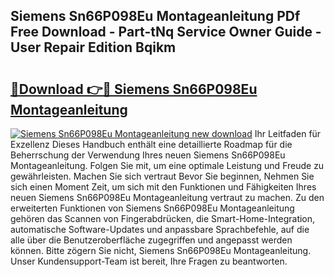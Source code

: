 ## Siemens Sn66P098Eu Montageanleitung PDf Free Download - Part-tNq Service Owner Guide - User Repair Edition Bqikm

# <h2><a href="http://df6sp6.blite.top/?on=Siemens+Sn66P098Eu+Montageanleitung">🔗Download 👉🔴 Siemens Sn66P098Eu Montageanleitung</a></h2>

[![Siemens Sn66P098Eu Montageanleitung new download](https://i.imgur.com/lujVjoI.png)](http://df6sp6.blite.top/?on=Siemens+Sn66P098Eu+Montageanleitung)
Ihr Leitfaden für Exzellenz Dieses Handbuch enthält eine detaillierte Roadmap für die Beherrschung der Verwendung Ihres neuen Siemens Sn66P098Eu Montageanleitung. Folgen Sie mit, um eine optimale Leistung und Freude zu gewährleisten. Machen Sie sich vertraut Bevor Sie beginnen, Nehmen Sie sich einen Moment Zeit, um sich mit den Funktionen und Fähigkeiten Ihres neuen Siemens Sn66P098Eu Montageanleitung vertraut zu machen. Zu den erweiterten Funktionen von Siemens Sn66P098Eu Montageanleitung gehören das Scannen von Fingerabdrücken, die Smart-Home-Integration, automatische Software-Updates und anpassbare Sprachbefehle, auf die alle über die Benutzeroberfläche zugegriffen und angepasst werden können. Bitte zögern Sie nicht, Siemens Sn66P098Eu Montageanleitung. Unser Kundensupport-Team ist bereit, Ihre Fragen zu beantworten.
